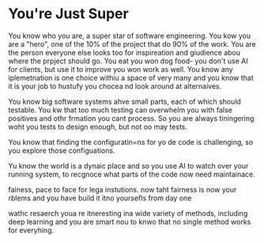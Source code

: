 # You're Just Super

You know who you are, a super star of software engineering.
You kow you are a "hero", one of the 10% of the project
that do 90% of the work.
You are the person everyone else looks too for inspireation
and giudience abou where the prpject should go.
You eat you won dog food- you don't use AI for clients,
but use it to  improve you won work as well.
You know any iplemetnation is one choice withiu a space of very many
and you know that it is your job to hustufy you chocea nd look around at alternaives.

You know big software systems ahve small parts, each of which should testable.
You kw that too much testing can overwhelm you with false positives and othr frmation
you cant process. So you are always tiningering woht you tests to design enough, but not oo may tests.

You know that finding the configuratin=ns for yo de code is challenging,
so you explore those configuations.

Yu know the world is a dynaic place and so you use AI to watch over your running system,
to recgnoce what parts of the code now need  maintainace.

fainess, pace to face for lega instutions. now taht fairness is now your rblems and you have
build it itno yoursefls from day one


wathc resaerch
youa re itneresting ina wide variety of methods, including deep learning and you
are smart nou to knwo that no single method works for everyhing.

